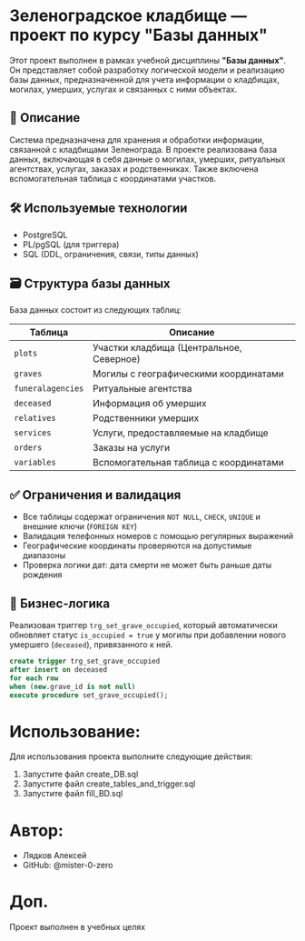 # Зеленоградское кладбище — проект по курсу "Базы данных"

Этот проект выполнен в рамках учебной дисциплины **"Базы данных"**. Он представляет собой разработку логической модели и реализацию базы данных, предназначенной для учета информации о кладбищах, могилах, умерших, услугах и связанных с ними объектах.

## 📌 Описание

Система предназначена для хранения и обработки информации, связанной с кладбищами Зеленограда. В проекте реализована база данных, включающая в себя данные о могилах, умерших, ритуальных агентствах, услугах, заказах и родственниках. Также включена вспомогательная таблица с координатами участков.

## 🛠️ Используемые технологии

- PostgreSQL
- PL/pgSQL (для триггера)
- SQL (DDL, ограничения, связи, типы данных)

## 🗃️ Структура базы данных

База данных состоит из следующих таблиц:

| Таблица         | Описание                                 |
|------------------|--------------------------------------------|
| `plots`          | Участки кладбища (Центральное, Северное)   |
| `graves`         | Могилы с географическими координатами     |
| `funeralagencies`| Ритуальные агентства                      |
| `deceased`       | Информация об умерших                     |
| `relatives`      | Родственники умерших                      |
| `services`       | Услуги, предоставляемые на кладбище       |
| `orders`         | Заказы на услуги                         |
| `variables`      | Вспомогательная таблица с координатами    |

## ✅ Ограничения и валидация

- Все таблицы содержат ограничения `NOT NULL`, `CHECK`, `UNIQUE` и внешние ключи (`FOREIGN KEY`)
- Валидация телефонных номеров с помощью регулярных выражений
- Географические координаты проверяются на допустимые диапазоны
- Проверка логики дат: дата смерти не может быть раньше даты рождения

## 🔄 Бизнес-логика

Реализован триггер `trg_set_grave_occupied`, который автоматически обновляет статус `is_occupied = true` у могилы при добавлении нового умершего (`deceased`), привязанного к ней.

```sql
create trigger trg_set_grave_occupied
after insert on deceased	
for each row
when (new.grave_id is not null)
execute procedure set_grave_occupied();
```
# Использование:

Для использования проекта выполните следующие действия:

1. Запустите файл create_DB.sql
2. Запустите файл create_tables_and_trigger.sql
3. Запустите файл fill_BD.sql
# Автор:

- Лядков Алексей
- GitHub: @mister-0-zero

# Доп.

Проект выполнен в учебных целях